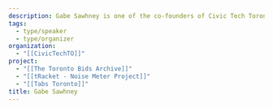 ```yaml
---
description: Gabe Sawhney is one of the co-founders of Civic Tech Toronto.
tags:
  - type/speaker
  - type/organizer
organization:
  - "[[CivicTechTO]]"
project:
  - "[[The Toronto Bids Archive]]"
  - "[[tRacket - Noise Meter Project]]"
  - "[[Tabs Toronto]]"
title: Gabe Sawhney
---
```


